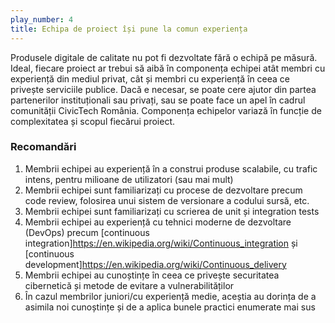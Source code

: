 ```yaml
---
play_number: 4
title: Echipa de proiect își pune la comun experiența
---
```


Produsele digitale de calitate nu pot fi dezvoltate fără o echipă pe măsură. Ideal, fiecare proiect ar trebui să aibă în componența echipei atât membri cu experiență din mediul privat, cât și membri cu experiență în ceea ce privește serviciile publice. Dacă e necesar, se poate cere ajutor din partea partenerilor instituționali sau privați, sau se poate face un apel în cadrul comunității CivicTech România. Componența echipelor variază în funcție de complexitatea și scopul fiecărui proiect.

### Recomandări
1. Membrii echipei au experiență în a construi produse scalabile, cu trafic intens, pentru milioane de utilizatori (sau mai mult)
2. Membrii echipei sunt familiarizați cu procese de dezvoltare precum code review, folosirea unui sistem de versionare a codului sursă, etc.
3. Membrii echipei sunt familiarizați cu scrierea de unit și integration tests
4. Membrii echipei au experiență cu tehnici moderne de dezvoltare (DevOps) precum [continuous integration]https://en.wikipedia.org/wiki/Continuous_integration și [continuous development]https://en.wikipedia.org/wiki/Continuous_delivery
5. Membrii echipei au cunoștințe în ceea ce privește securitatea cibernetică și metode de evitare a vulnerabilităților
6. În cazul membrilor juniori/cu experiență medie, aceștia au dorința de a asimila noi cunoștințe și de a aplica bunele practici enumerate mai sus


